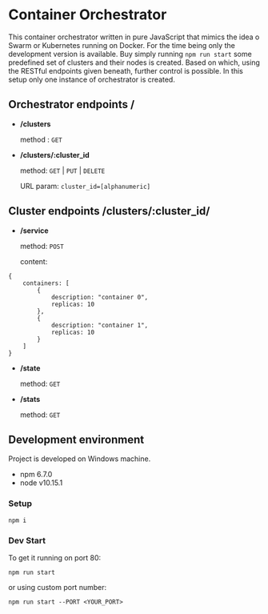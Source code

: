 # Container Orchestrator

This container orchestrator written in pure JavaScript that mimics the idea o Swarm or Kubernetes running on Docker. For the time being only the development version is available. Buy simply running `npm run start` some predefined set of clusters and their nodes is created. Based on which, using the RESTful endpoints given beneath, further control is possible. In this setup only one instance of orchestrator is created.

## Orchestrator endpoints **<host>/**
* **/clusters**

    method : `GET`
* **/clusters/:cluster_id**

    method: `GET` | `PUT` | `DELETE`

    URL param: `cluster_id=[alphanumeric]`

## Cluster endpoints **<host>/clusters/:cluster_id/**
* **/service**

    method: `POST`

    content:

```
{
    containers: [
        {
            description: "container 0",
            replicas: 10
        },
        {
            description: "container 1",
            replicas: 10
        }
    ]
}
```
* **/state**

    method: `GET`
* **/stats**

    method: `GET`

## Development environment

Project is developed on Windows machine.
* npm 6.7.0
* node v10.15.1

### Setup

```
npm i
```

### Dev Start

To get it running on port 80:
```
npm run start
```
or using custom port number:
```
npm run start --PORT <YOUR_PORT>
```
